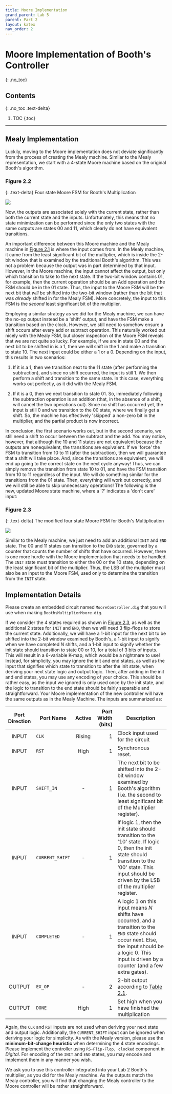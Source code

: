 ```yaml
---
title: Moore Implementation
grand_parent: Lab 5
parent: Part 2
layout: katex
nav_order: 2
---
```


# Moore Implementation of Booth's Controller
{: .no_toc}

## Contents
{: .no_toc .text-delta}

1. TOC
{:toc}

---

## Mealy Implementation

Luckily, moving to the Moore implementation does not deviate significantly from the process of creating the Mealy machine.
Similar to the Mealy representation, we start with a 4-state Moore machine based on the original Booth's algorithm.

### Figure 2.2

{: .text-delta}
Four state Moore FSM for Booth's Multiplication

![](../../../assets/lab5/fig-2021-006.jpg)

Now, the outputs are associated solely with the current state, rather than both the current state and the inputs.
Unfortunately, this means that no state minimization can be performed since the only two states with the same outputs are states 00 and 11, which clearly do not have equivalent transitions.

An important difference between this Moore machine and the Mealy machine in [Figure 2.1](https://cse140l.github.io/fa24-labs/docs/lab5/part2/mealy#figure-2.1) is where the input comes from.
In the Mealy machine, it came from the least significant bit of the multiplier, which is inside the 2-bit window that is examined by the traditional Booth's algorithm.
This was not a problem because the output was in part determined by that input.
However, in the Moore machine, the input cannot affect the output, but only which transition to take to the next state.
If the two-bit window contains 01, for example, then the current operation should be an Add operation and the FSM should be in the 01 state.
Thus, the input to the Moore FSM will be the next bit that *will* be shifted into the two-bit window (rather than the bit that was *already* shifted in for the Mealy FSM).
More concretely, the input to this FSM is the *second* least significant bit of the multiplier. 

Employing a similar strategy as we did for the Mealy machine, we can have the no-op output instead be a 'shift' output, and have the FSM make a transition based on the clock.
However, we still need to somehow ensure a shift occurs after every add or subtract operation.
This naturally worked out nicely with the Mealy FSM, but closer inspection of the Moore FSM reveals that we are not quite so lucky.
For example, if we are in state 00 and the next bit to be shifted in is a 1, then we will shift in the 1 and make a transition to state 10.
The next input could be either a 1 or a 0.
Depending on the input, this results in two scenarios: 

1. If it is a 1, then we transition next to the 11 state (after performing the subtraction), and since no shift occurred, the input is still 1. We then perform a shift and transition to the same state. In this case, everything works out perfectly, as it did with the Mealy FSM. 

2. If it is a 0, then we next transition to state 01. So, immediately following the subtraction operation is an addition (that, in the absence of a shift, will cancel the two operations out). Since no shift has occurred yet, the input is still 0 and we transition to the 00 state, where we finally get a shift. So, the machine has effectively 'skipped' a non-zero bit in the multiplier, and the partial product is now incorrect. 

In conclusion, the first scenario works out, but in the second scenario, we still need a shift to occur between the subtract and the add.
You may notice, however, that although the 10 and 11 states are not equivalent because the outputs are nonequivalent, the transitions are equivalent.
If we 'force' the FSM to transition from 10 to 11 (after the subtraction), then we will guarantee that a shift will take place.
And, since the transitions are equivalent, we will end up going to the correct state on the next cycle anyway! Thus, we can simply remove the transition from state 10 to 01, and have the FSM transition from 10 to 11 regardless of the input.
We will do something similar for the transitions from the 01 state.
Then, everything will work out correctly, and we will still be able to skip unnecessary operations! The following is the new, updated Moore state machine, where a '?' indicates a 'don't care' input:

### Figure 2.3

{: .text-delta}
The modified four state Moore FSM for Booth's Multiplication

![](../../../assets/lab5/fig-2021-007.png)

Similar to the Mealy machine, we just need to add an additional `INIT` and `END` state.
The 00 and 11 states can transition to the `END` state, governed by a counter that counts the number of shifts that have occurred.
However, there is one more hurdle with the Moore implementation that needs to be handled.
The `INIT` state must transition to either the 00 or the 10 state, depending on the least significant bit of the multiplier.
Thus, the LSB of the multiplier must also be an input to the Moore FSM, used only to determine the transition from the `INIT` state.

## Implementation Details

Please create an embedded circuit named `MooreController.dig` that you will use when making `BoothsMultiplierMoore.dig`.

If we consider the 4 states required as shown in [Figure 2.3](#figure-2.3), as well as the additional 2 states for `INIT` and `END`, then we will need 3 flip-flops to store the current state.
Additionally, we will have a 1-bit input for the next bit to be shifted into the 2-bit window examined by Booth's, a 1-bit input to signify when we have completed $N$ shifts, and a 1-bit input to signify whether the init state should transition to state 00 or 10, for a total of 3 bits of inputs.
This will result in a 6-variable K-map, which would be a nightmare to use!
Instead, for simplicity, you may ignore the init and end states, as well as the input that signifies which state to transition to after the init state, when deriving your next state logic and output logic.
Then, after adding in the init and end states, you may use any encoding of your choice.
This should be rather easy, as the input we ignored is only used once by the init state, and the logic to transition to the end state should be fairly separable and straightforward.
Your Moore implementation of the new controller will have the same outputs as in the Mealy Machine. 
The inputs are summarized as: 

| Port Direction | Port Name       | Active | Port Width (bits) | Description                                                             |
|:--------------:|-----------------|:------:|------------------:|-------------------------------------------------------------------------|
|      INPUT     | `CLK`           | Rising |                 1 | Clock input used for the circuit                        |
|      INPUT     | `RST`           |  High  |                 1 | Synchronous reset.                       |
|      INPUT     | `SHIFT_IN`      |    -   |                 1 | The next bit to be shifted into the 2-bit window examined by Booth's algorithm (i.e. the second to least significant bit of the Multiplier register). |
|      INPUT     | `CURRENT_SHIFT` |    -   |                 1 | If logic 1, then the init state should transition to the '10' state. If logic 0, then the init state should transition to the '00' state. This input should be driven by the LSB of the multiplier register. |
|      INPUT     | `COMPLETED`     |    -   |                 1 | A logic 1 on this input means $N$ shifts have occurred, and a transition to the `END` state should occur next. Else, the input should be a logic 0. This input is driven by a counter (and a few extra gates). |
|     OUTPUT     | `EX_OP`         |    -   |                 2 | 2-bit output according to [Table 2.1](https://cse140l.github.io/fa24-labs/docs/lab5/part2/mealy#table-2.1). |
|     OUTPUT     | `DONE`          |  High  |                 1 | Set high when you have finished the multiplication                      |

Again, the `CLK` and `RST` inputs are not used when deriving your next state and output logic.
Additionally, the `CURRENT_SHIFT` input can be ignored when deriving your logic for simplicity.
As with the Mealy version, please use the **minimum-bit-change heuristic** when determining the 4 state encodings.
Please implement the controller using `RS-Flip-Flop, clocked` component in *Digital*.
For encoding of the `INIT` and `END` states, you may encode and implement them in any manner you wish.

We ask you to use this controller integrated into your Lab 2 Booth's multiplier, as you did for the Mealy machine.
As the outputs match the Mealy controller, you will find that changing the Mealy controller to the Moore controller will be rather straightforward.
